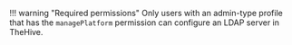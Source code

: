 !!! warning "Required permissions"
    Only users with an admin-type profile that has the `managePlatform` permission can configure an LDAP server in TheHive.